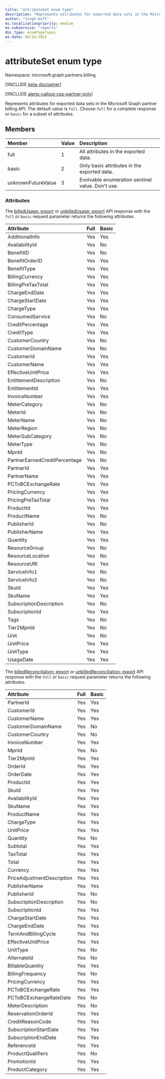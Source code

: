 ```yaml
---
title: "attributeSet enum type"
description: "Represents attributes for exported data sets in the Microsoft Graph partner billing API."
author: "tingh-msft"
ms.localizationpriority: medium
ms.subservice: "reports"
doc_type: enumPageTypes
ms.date: 06/16/2025
---
```


# attributeSet enum type

Namespace: microsoft.graph.partners.billing

[!INCLUDE [beta-disclaimer](../../includes/beta-disclaimer.md)]

[!INCLUDE [alerts-callout-csp-partner-only](../includes/alerts-callout-csp-partner-only.md)]

Represents attributes for exported data sets in the Microsoft Graph partner billing API. The default value is `full`. Choose `full` for a complete response or `basic` for a subset of attributes.

## Members

| Member             | Value | Description                                      |
|:-------------------|:------|:-------------------------------------------------|
| full               | 1     | All attributes in the exported data.             |
| basic              | 2     | Only basic attributes in the exported data.      |
| unknownFutureValue | 3     | Evolvable enumeration sentinel value. Don't use. |

### Attributes

The [billedUsage: export](../api/partners-billing-billedusage-export.md) or [unbilledUsage: export](../api/partners-billing-unbilledusage-export.md) API response with the `full` or `basic` request parameter returns the following attributes.

| Attribute                     | Full | Basic |
|:------------------------------|:-----|:------|
| AdditionalInfo                | Yes  | Yes   |
| AvailabilityId                | Yes  | No    |
| BenefitID                     | Yes  | No    |
| BenefitOrderID                | Yes  | Yes   |
| BenefitType                   | Yes  | Yes   |
| BillingCurrency               | Yes  | Yes   |
| BillingPreTaxTotal            | Yes  | Yes   |
| ChargeEndDate                 | Yes  | Yes   |
| ChargeStartDate               | Yes  | Yes   |
| ChargeType                    | Yes  | Yes   |
| ConsumedService               | Yes  | No    |
| CreditPercentage              | Yes  | Yes   |
| CreditType                    | Yes  | Yes   |
| CustomerCountry               | Yes  | No    |
| CustomerDomainName            | Yes  | No    |
| CustomerId                    | Yes  | Yes   |
| CustomerName                  | Yes  | Yes   |
| EffectiveUnitPrice            | Yes  | Yes   |
| EntitlementDescription        | Yes  | No    |
| EntitlementId                 | Yes  | Yes   |
| InvoiceNumber                 | Yes  | Yes   |
| MeterCategory                 | Yes  | No    |
| MeterId                       | Yes  | No    |
| MeterName                     | Yes  | No    |
| MeterRegion                   | Yes  | No    |
| MeterSubCategory              | Yes  | No    |
| MeterType                     | Yes  | No    |
| MpnId                         | Yes  | No    |
| PartnerEarnedCreditPercentage | Yes  | No    |
| PartnerId                     | Yes  | Yes   |
| PartnerName                   | Yes  | Yes   |
| PCToBCExchangeRate            | Yes  | Yes   |
| PricingCurrency               | Yes  | Yes   |
| PricingPreTaxTotal            | Yes  | Yes   |
| ProductId                     | Yes  | Yes   |
| ProductName                   | Yes  | No    |
| PublisherId                   | Yes  | No    |
| PublisherName                 | Yes  | Yes   |
| Quantity                      | Yes  | Yes   |
| ResourceGroup                 | Yes  | No    |
| ResourceLocation              | Yes  | No    |
| ResourceURI                   | Yes  | Yes   |
| ServiceInfo1                  | Yes  | No    |
| ServiceInfo2                  | Yes  | No    |
| SkuId                         | Yes  | Yes   |
| SkuName                       | Yes  | Yes   |
| SubscriptionDescription       | Yes  | No    |
| SubscriptionId                | Yes  | Yes   |
| Tags                          | Yes  | No    |
| Tier2MpnId                    | Yes  | No    |
| Unit                          | Yes  | No    |
| UnitPrice                     | Yes  | Yes   |
| UnitType                      | Yes  | Yes   |
| UsageDate                     | Yes  | Yes   |

The [billedReconciliation: export](../api/partners-billing-billedreconciliation-export.md) or [unbilledReconciliation: export](../api/partners-billing-unbilledreconciliation-export.md) API response with the `full` or `basic` request parameter returns the following attributes.

| Attribute                     | Full | Basic |
|:------------------------------|:-----|:------|
|PartnerId                      | Yes  | Yes   |
|CustomerId                     | Yes  | Yes   |
|CustomerName                   | Yes  | Yes   |
|CustomerDomainName             | Yes  | No    |
|CustomerCountry                | Yes  | No    |
|InvoiceNumber                  | Yes  | Yes   |
|MpnId                          | Yes  | No    |
|Tier2MpnId                     | Yes  | Yes   |
|OrderId                        | Yes  | Yes   |
|OrderDate                      | Yes  | Yes   |
|ProductId                      | Yes  | Yes   |
|SkuId                          | Yes  | Yes   |
|AvailabilityId                 | Yes  | Yes   |
|SkuName                        | Yes  | Yes   |
|ProductName                    | Yes  | Yes   |
|ChargeType                     | Yes  | Yes   |
|UnitPrice                      | Yes  | Yes   |
|Quantity                       | Yes  | No    |
|Subtotal                       | Yes  | Yes   |
|TaxTotal                       | Yes  | Yes   |
|Total                          | Yes  | Yes   |
|Currency                       | Yes  | Yes   |
|PriceAdjustmentDescription     | Yes  | Yes   |
|PublisherName                  | Yes  | Yes   |
|PublisherId                    | Yes  | No    |
|SubscriptionDescription        | Yes  | No    |
|SubscriptionId                 | Yes  | Yes   |
|ChargeStartDate                | Yes  | Yes   |
|ChargeEndDate                  | Yes  | Yes   |
|TermAndBillingCycle            | Yes  | Yes   |
|EffectiveUnitPrice             | Yes  | Yes   |
|UnitType                       | Yes  | No    |
|AlternateId                    | Yes  | No    |
|BillableQuantity               | Yes  | Yes   |
|BillingFrequency               | Yes  | No    |
|PricingCurrency                | Yes  | Yes   |
|PCToBCExchangeRate             | Yes  | Yes   |
|PCToBCExchangeRateDate         | Yes  | No    |
|MeterDescription               | Yes  | No    |
|ReservationOrderId             | Yes  | Yes   |
|CreditReasonCode               | Yes  | Yes   |
|SubscriptionStartDate          | Yes  | Yes   |
|SubscriptionEndDate            | Yes  | Yes   |
|ReferenceId                    | Yes  | Yes   |
|ProductQualifiers              | Yes  | No    |
|PromotionId                    | Yes  | Yes   |
|ProductCategory                | Yes  | Yes   |

<!-- {
  "type": "#page.annotation",
  "description": "attributeSet enum type",
  "keywords": "",
  "section": "documentation",
  "tocPath": "",
  "namespace":"microsoft.graph.partners.billing"
}-->
